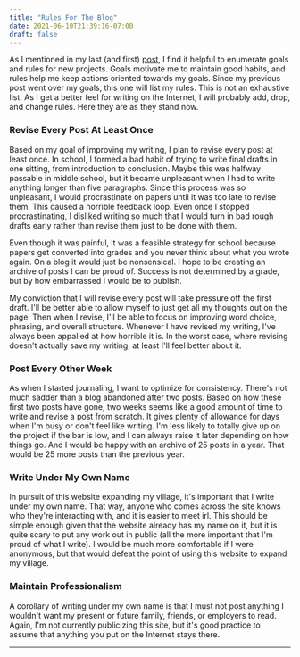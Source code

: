 ```yaml
---
title: "Rules For The Blog"
date: 2021-06-10T21:39:16-07:00
draft: false
---
```


As I mentioned in my last (and first) [post](../why), I find it helpful to enumerate goals and rules for new projects.
Goals motivate me to maintain good habits, and rules help me keep actions oriented towards my goals.
Since my previous post went over my goals, this one will list my rules.
This is not an exhaustive list.
As I get a better feel for writing on the Internet, I will probably add, drop, and change rules.
Here they are as they stand now.

### Revise Every Post At Least Once

Based on my goal of improving my writing, I plan to revise every post at least once.
In school, I formed a bad habit of trying to write final drafts in one sitting, from introduction to conclusion.
Maybe this was halfway passable in middle school, but it became unpleasant when I had to write anything longer than five paragraphs.
Since this process was so unpleasant, I would procrastinate on papers until it was too late to revise them.
This caused a horrible feedback loop.
Even once I stopped procrastinating, I disliked writing so much that I would turn in bad rough drafts early rather than revise them just to be done with them.

Even though it was painful, it was a feasible strategy for school because papers get converted into grades and you never think about what you wrote again.
On a blog it would just be nonsensical.
I hope to be creating an archive of posts I can be proud of.
Success is not determined by a grade, but by how embarrassed I would be to publish.

My conviction that I will revise every post will take pressure off the first draft.
I'll be better able to allow myself to just get all my thoughts out on the page.
Then when I revise, I'll be able to focus on improving word choice, phrasing, and overall structure.
Whenever I have revised my writing, I've always been appalled at how horrible it is.
In the worst case, where revising doesn't actually save my writing, at least I'll feel better about it.

### Post Every Other Week

As when I started journaling, I want to optimize for consistency.
There's not much sadder than a blog abandoned after two posts.
Based on how these first two posts have gone, two weeks seems like a good amount of time to write and revise a post from scratch.
It gives plenty of allowance for days when I'm busy or don't feel like writing.
I'm less likely to totally give up on the project if the bar is low, and I can always raise it later depending on how things go.
And I would be happy with an archive of 25 posts in a year.
That would be 25 more posts than the previous year.

### Write Under My Own Name

In pursuit of this website expanding my village, it's important that I write under my own name.
That way, anyone who comes across the site knows who they're interacting with, and it is easier to meet irl.
This should be simple enough given that the website already has my name on it, but it is quite scary to put any work out in public (all the more important that I'm proud of what I write).
I would be much more comfortable if I were anonymous, but that would defeat the point of using this website to expand my village.

### Maintain Professionalism

A corollary of writing under my own name is that I must not post anything I wouldn't want my present or future family, friends, or employers to read.
Again, I'm not currently publicizing this site, but it's good practice to assume that anything you put on the Internet stays there.

---
